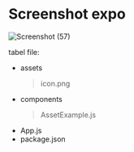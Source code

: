 # Screenshot expo

![Screenshot (57)](https://user-images.githubusercontent.com/100818979/208013638-01937fff-dc3c-4400-8ce6-df169bdfc1e1.png)

tabel file:

- assets
   > icon.png
- components
   > AssetExample.js
- App.js
- package.json
